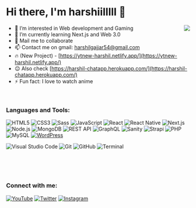 # Hi there, I'm harshiilllll   👋

<img align="right" src="https://media.discordapp.net/attachments/914047870573871134/934318738440880138/mp4_1.gif?width=556&height=956">

- 👀 I’m interested in Web development and Gaming
- 🌱 I’m currently learning Next.js and Web 3.0
- 💞️ Mail me to collaborate 
- 📫 Contact me on gmail: harshilgajjar54@gmail.com
- 🔥 (New Project) - [https://ytnew-harshil.netlify.app/](https://ytnew-harshil.netlify.app/)
- 😉 Also check [https://harshil-chatapp.herokuapp.com/](https://harshil-chatapp.herokuapp.com/)
- ⚡ Fun fact: I love to watch anime

<br />

### Languages and Tools:

![HTML5](https://img.shields.io/badge/HTML5-E34F26?style=for-the-badge&logo=html5&logoColor=white)
![CSS3](https://img.shields.io/badge/CSS3-1572B6?style=for-the-badge&logo=css3&logoColor=white)
![Sass](https://img.shields.io/badge/Sass-CC6699?style=for-the-badge&logo=sass&logoColor=white)
![JavaScript](https://img.shields.io/badge/JavaScript-F7DF1E?style=for-the-badge&logo=javascript&logoColor=black)
![React](https://img.shields.io/badge/React-61DAFB?style=for-the-badge&logo=react&logoColor=black)
![React Native](https://img.shields.io/badge/React_Native-61DAFB?style=for-the-badge&logo=react&logoColor=black)
![Next.js](https://img.shields.io/badge/Next.js-000000?style=for-the-badge&logo=next.js&logoColor=white)
![Node.js](https://img.shields.io/badge/Node.js-339933?style=for-the-badge&logo=node.js&logoColor=white)
![MongoDB](https://img.shields.io/badge/MongoDB-47A248?style=for-the-badge&logo=mongodb&logoColor=white)
![REST API](https://img.shields.io/badge/REST_API-FF5733?style=for-the-badge)
![GraphQL](https://img.shields.io/badge/GraphQL-E10098?style=for-the-badge&logo=graphql&logoColor=white)
![Sanity](https://img.shields.io/badge/Sanity-162B3D?style=for-the-badge&logo=sanity&logoColor=white)
![Strapi](https://img.shields.io/badge/Strapi-2E7EEA?style=for-the-badge&logo=strapi&logoColor=white)
![PHP](https://img.shields.io/badge/PHP-777BB4?style=for-the-badge&logo=php&logoColor=white)
![MySQL](https://img.shields.io/badge/MySQL-4479A1?style=for-the-badge&logo=mysql&logoColor=white)
[![WordPress](https://img.shields.io/badge/WordPress-21759B?style=for-the-badge&logo=wordpress&logoColor=white)](https://wordpress.org/)

![Visual Studio Code](https://img.shields.io/badge/Visual_Studio_Code-007ACC?style=for-the-badge&logo=visual-studio-code&logoColor=white)
![Git](https://img.shields.io/badge/Git-F05032?style=for-the-badge&logo=git&logoColor=white)
![GitHub](https://img.shields.io/badge/GitHub-181717?style=for-the-badge&logo=github&logoColor=white)
![Terminal](https://img.shields.io/badge/Terminal-000000?style=for-the-badge&logo=windows-terminal&logoColor=white)

<br />
<br />
<br />

### Connect with me:

[![YouTube](https://img.shields.io/badge/YouTube-FF0000?style=for-the-badge&logo=youtube&logoColor=white)](https://www.youtube.com/channel/UCLnUcrxNTxjrAAVEzqPLhZw)
[![Twitter](https://img.shields.io/badge/Twitter-1DA1F2?style=for-the-badge&logo=twitter&logoColor=white)](https://twitter.com/harshiilllll)
[![Instagram](https://img.shields.io/badge/Instagram-E4405F?style=for-the-badge&logo=instagram&logoColor=white)](https://www.instagram.com/harshiilllll)
